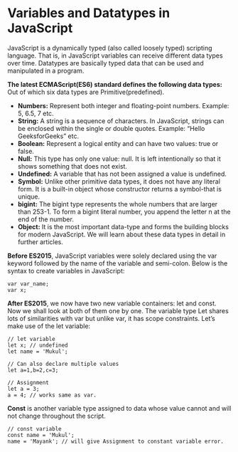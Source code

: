 # **Variables and Datatypes in JavaScript**

JavaScript is a dynamically typed (also called loosely typed) scripting language. That is, in JavaScript variables can receive different data types over time. Datatypes are basically typed data that can be used and manipulated in a program.

**The latest ECMAScript(ES6) standard defines the following data types:** Out of which six data types are Primitive(predefined). 

- **Numbers:** Represent both integer and floating-point numbers. Example: 5, 6.5, 7 etc.
- **String:** A string is a sequence of characters. In JavaScript, strings can be enclosed within the single or double quotes. Example: “Hello GeeksforGeeks” etc.
- **Boolean:** Represent a logical entity and can have two values: true or false.
- **Null:** This type has only one value: null. It is left intentionally so that it shows something that does not exist. 
- **Undefined:** A variable that has not been assigned a value is undefined.
- **Symbol:** Unlike other primitive data types, it does not have any literal form. It is a built-in object whose constructor returns a symbol-that is unique. 
- **bigint:** The bigint type represents the whole numbers that are larger than 253-1. To form a bigint literal number, you append the letter n at the end of the number.
- **Object:** It is the most important data-type and forms the building blocks for modern JavaScript. We will learn about these data types in detail in further articles.


**Before ES2015**, JavaScript variables were solely declared using the var keyword followed by the name of the variable and semi-colon. Below is the syntax to create variables in JavaScript: 

    var var_name;
    var x;

**After ES2015**, we now have two new variable containers: let and const. Now we shall look at both of them one by one. The variable type Let shares lots of similarities with var but unlike var, it has scope constraints. Let’s make use of the let variable:  

    // let variable
    let x; // undefined
    let name = 'Mukul';

    // Can also declare multiple values
    let a=1,b=2,c=3;

    // Assignment
    let a = 3;
    a = 4; // works same as var.


**Const** is another variable type assigned to data whose value cannot and will not change throughout the script. 

    // const variable
    const name = 'Mukul';
    name = 'Mayank'; // will give Assignment to constant variable error.